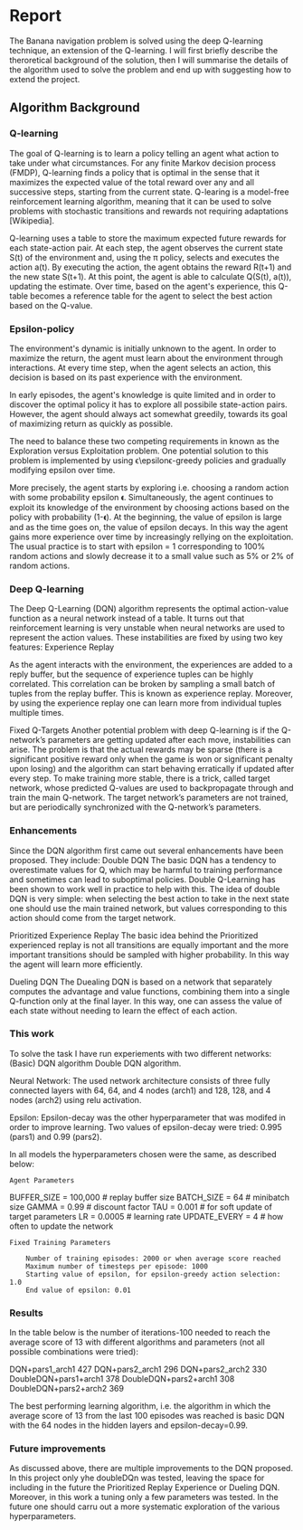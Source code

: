 # Report 

The Banana navigation problem is solved using the deep Q-learning technique, an extension of the Q-learning.
I will first briefly describe the theroretical background of the solution, then I will summarise the details of the algorithm used to solve the problem and end up with suggesting how to extend the project. 

## Algorithm Background

### Q-learning

The goal of Q-learning is to learn a policy telling an agent what action to take under what circumstances. For any finite Markov decision process (FMDP), Q-learning finds a policy that is optimal in the sense that it maximizes the expected value of the total reward over any and all successive steps, starting from the current state. Q-learing is a model-free reinforcement learning algorithm, meaning that it can be used to solve problems with stochastic transitions and rewards not requiring adaptations 
[Wikipedia].

Q-learning uses a table to store the maximum expected future rewards for each state-action pair. At each step, the agent observes the current state S(t) of the environment and, using the π policy, selects and executes the action a(t). By executing the action, the agent obtains the reward R(t+1) and the new state S(t+1). At this point, the agent is able to calculate Q(S(t), a(t)), updating the estimate. Over time, based on the agent's experience, this Q-table becomes a reference table for the agent to select the best action based on the Q-value.


### Epsilon-policy
The environment's dynamic is initially unknown to the agent. In order to maximize the return, the agent must learn about the environment through interactions. At every time step, when the agent selects an action, this decision is based on its past experience with the environment. 

In early episodes, the agent's knowledge is quite limited and in order to discover the optimal policy it has to explore all possibile state-action pairs. However, the agent should always act somewhat greedily, towards its goal of maximizing return as quickly as possible. 

The need to balance these two competing requirements in known as the Exploration versus Exploitation problem. One potential solution to this problem is implemented by using ϵ\epsilonϵ-greedy policies and gradually modifying epsilon over time.

More precisely, the agent starts by exploring i.e. choosing a random action with some probability epsilon 𝛜. Simultaneously, the agent continues to exploit its knowledge of the environment by choosing actions based on the policy with probability (1-𝛜). At the beginning, the value of epsilon is large and as the time goes on, the value of epsilon decays. In this way the agent gains more experience over time by increasingly rellying on the exploitation. The usual practice is to start with epsilon = 1 corresponding to 100% random actions and slowly decrease it to a small value such as 5% or 2% of random actions. 


### Deep Q-learning

The Deep Q-Learning (DQN) algorithm represents the optimal action-value function as a neural network instead of a table. It turns out that reinforcement learning is very unstable when neural networks are used to represent the action values. These instabilities are fixed by using two key features:
    Experience Replay
 

As the agent interacts with the environment, the experiences are added to a reply buffer, but the sequence of experience tuples can be highly correlated. This correlation can be broken by sampling a small batch of tuples from the replay buffer. This is  known as experience replay. Moreover, by using the experience replay one can learn more from individual tuples multiple times.

   Fixed Q-Targets
Another potential problem with deep Q-learning is if the Q-network’s parameters are getting updated after each move, instabilities can arise. The problem is that the actual rewards may be sparse (there is a significant positive reward only when the game is won or significant penalty upon losing) and the algorithm can start behaving erratically if updated after every step. To make training more stable, there is a trick, called target network, whose predicted Q-values are used to backpropagate through and train the main Q-network. The target network’s parameters are not trained, but are periodically synchronized with the Q-network’s parameters. 


### Enhancements 

Since the DQN algorithm first came out several enhancements have been proposed. 
They include:
Double DQN
The basic DQN has a tendency to overestimate values for Q, which may be harmful to training performance and sometimes can lead to suboptimal policies. Double Q-Learning has been shown to work well in practice to help with this. The idea of double DQN is very simple: when selecting the best action to take in the next state one should use the main trained network, but values corresponding to this action should come from the target network. 


Prioritized Experience Replay
The basic idea behind the Prioritized experienced replay is not all transitions are equally important and the more important transitions should be sampled with higher probability. In this way the agent will learn more efficiently. 

Dueling DQN
The Duealing DQN is based on a network that separately computes the advantage and value functions, combining them into a single Q-function only at the final layer. In this way, one can assess the value of each state without needing to learn the effect of each action.



### This work

To solve the task I have run experiements with two different networks: 
(Basic) DQN algorithm 
Double DQN algorithm.


Neural Network: The used network architecture consists of three fully connected layers with 64, 64, and 4 nodes (arch1) and 128, 128, and 4 nodes (arch2) using relu activation.


Epsilon: Epsilon-decay was the other hyperparameter that was modifed in order to improve learning. Two values of epsilon-decay were tried: 0.995 (pars1) and 0.99 (pars2).

In all models the hyperparameters chosen were the same, as described below:

    Agent Parameters

BUFFER_SIZE = 100,000  # replay buffer size
BATCH_SIZE = 64         # minibatch size
GAMMA = 0.99            # discount factor
TAU = 0.001              # for soft update of target parameters
LR = 0.0005             # learning rate 
UPDATE_EVERY = 4        # how often to update the network   


    Fixed Training Parameters

        Number of training episodes: 2000 or when average score reached
        Maximum number of timesteps per episode: 1000
        Starting value of epsilon, for epsilon-greedy action selection: 1.0
        End value of epsilon: 0.01
        

### Results

In the table below is the number of iterations-100 needed to reach the average score of 13 with different algorithms and parameters (not all possible combinations were tried): 

DQN+pars1_arch1  427
DQN+pars2_arch1  296
DQN+pars2_arch2  330 
DoubleDQN+pars1+arch1  378 
DoubleDQN+pars2+arch1  308
DoubleDQN+pars2+arch2  369

The best performing learning algorithm, i.e. the algorithm in which the average score of 13 from the last 100 episodes was reached is basic DQN with the 64 nodes in the hidden layers and epsilon-decay=0.99.


### Future improvements

As discussed above, there are multiple improvements to the DQN proposed. In this project only yhe doubleDQn was tested, leaving the space for including in the future the Prioritized Replay Experience or Dueling DQN. 
Moreover, in this work a tuning only a few parameters was tested. In the future one should carru out a more systematic exploration of the various hyperparameters.


